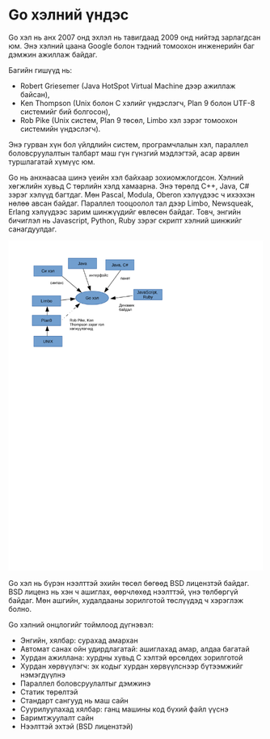 # Go хэлний үндэс

Go хэл нь анх 2007 онд эхлэл нь тавигдаад 2009 онд нийтэд зарлагдсан юм. Энэ хэлний цаана Google болон тэдний томоохон инженерийн баг дэмжин ажиллаж байдаг.

Багийн гишүүд нь:

* Robert Griesemer \(Java HotSpot Virtual Machine дээр ажиллаж байсан\),
* Ken Thompson \(Unix болон C хэлийг үндэслэгч, Plan 9 болон UTF-8 системийг бий болгосон\),
* Rob Pike \(Unix систем, Plan 9 төсөл, Limbo хэл зэрэг томоохон системийн үндэслэгч\).

Энэ гурван хүн бол үйлдлийн систем, програмчлалын хэл, параллел боловсруулалтын талбарт маш гүн гүнзгий мэдлэгтэй, асар арвин туршлагатай хүмүүс юм.

Go нь анхнаасаа шинэ үеийн хэл байхаар зохиомжлогдсон. Хэлний хөгжлийн хувьд C төрлийн хэлд хамаарна. Энэ төрөлд C++, Java, C\# зэрэг хэлүүд багтдаг. Мөн Pascal, Modula, Oberon хэлүүдээс ч ихээхэн нөлөө авсан байдаг. Параллел тооцоолол тал дээр Limbo, Newsqueak, Erlang хэлүүдээс зарим шинжүүдийг өвлөсөн байдаг. Товч, энгийн бичиглэл нь Javascript, Python, Ruby зэрэг скрипт хэлний шинжийг санагдуулдаг.

![](/2_go_start/res/go_root.svg)

Go хэл нь бүрэн нээлттэй эхийн төсөл бөгөөд BSD лицензтэй байдаг. BSD лиценз нь хэн ч ашиглах, өөрчлөхөд нээлттэй, үнэ төлбөргүй байдаг. Мөн ашгийн, худалдааны зорилготой төслүүдэд ч хэрэглэж болно.

Go хэлний онцлогийг тоймлоод дүгнэвэл:

* Энгийн, хялбар: сурахад амархан
* Автомат санах ойн удирдлагатай: ашиглахад амар, алдаа багатай
* Хурдан ажиллана: хурдны хувьд C хэлтэй өрсөлдөх зорилготой
* Хурдан хөрвүүлэгч: эх кодыг хурдан хөрвүүлснээр бүтээмжийг нэмэгдүүлнэ
* Параллел боловсруулалтыг дэмжинэ
* Статик төрөлтэй
* Стандарт сангууд нь маш сайн
* Суурилуулахад хялбар: ганц машины код бүхий файл үүснэ
* Баримтжуулалт сайн
* Нээлттэй эхтэй \(BSD лицензтэй\)



